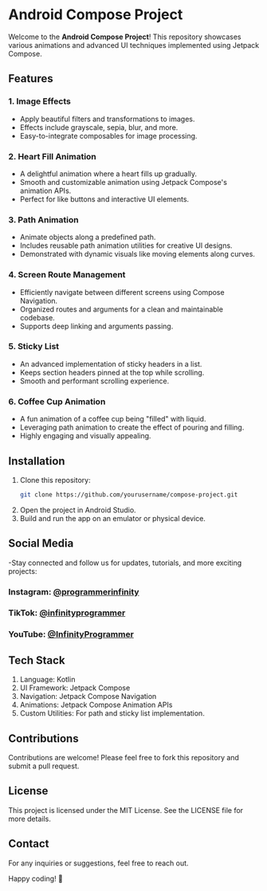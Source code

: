 # Android Compose Project

Welcome to the **Android Compose Project**! This repository showcases various animations and advanced UI techniques implemented using Jetpack Compose.

## Features

### 1. Image Effects
- Apply beautiful filters and transformations to images.
- Effects include grayscale, sepia, blur, and more.
- Easy-to-integrate composables for image processing.

### 2. Heart Fill Animation
- A delightful animation where a heart fills up gradually.
- Smooth and customizable animation using Jetpack Compose's animation APIs.
- Perfect for like buttons and interactive UI elements.

### 3. Path Animation
- Animate objects along a predefined path.
- Includes reusable path animation utilities for creative UI designs.
- Demonstrated with dynamic visuals like moving elements along curves.

### 4. Screen Route Management
- Efficiently navigate between different screens using Compose Navigation.
- Organized routes and arguments for a clean and maintainable codebase.
- Supports deep linking and arguments passing.

### 5. Sticky List
- An advanced implementation of sticky headers in a list.
- Keeps section headers pinned at the top while scrolling.
- Smooth and performant scrolling experience.

### 6. Coffee Cup Animation
- A fun animation of a coffee cup being "filled" with liquid.
- Leveraging path animation to create the effect of pouring and filling.
- Highly engaging and visually appealing.

## Installation

1. Clone this repository:
   ```bash
   git clone https://github.com/yourusername/compose-project.git
2. Open the project in Android Studio.
3. Build and run the app on an emulator or physical device.

## Social Media
-Stay connected and follow us for updates, tutorials, and more exciting projects:

### Instagram: [@programmerinfinity](https://www.instagram.com/programmerinfinity/)
### TikTok: [@infinityprogrammer](https://www.tiktok.com/@infinityprogrammer)
### YouTube: [@InfinityProgrammer](https://www.youtube.com/@InfinityProgrammer)

## Tech Stack
1. Language: Kotlin
2. UI Framework: Jetpack Compose
3. Navigation: Jetpack Compose Navigation
4. Animations: Jetpack Compose Animation APIs
5. Custom Utilities: For path and sticky list implementation.

## Contributions
Contributions are welcome! Please feel free to fork this repository and submit a pull request.

## License
This project is licensed under the MIT License. See the LICENSE file for more details.

## Contact
For any inquiries or suggestions, feel free to reach out.

Happy coding! 🎉


